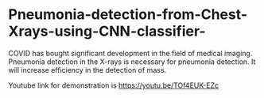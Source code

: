 # Pneumonia-detection-from-Chest-Xrays-using-CNN-classifier-
COVID has bought significant development in the field of medical imaging. Pneumonia detection in the X-rays is necessary for pneumonia detection. It will increase efficiency in the detection of mass.

Youtube link for demonstration is 
https://youtu.be/TOf4EUK-EZc
